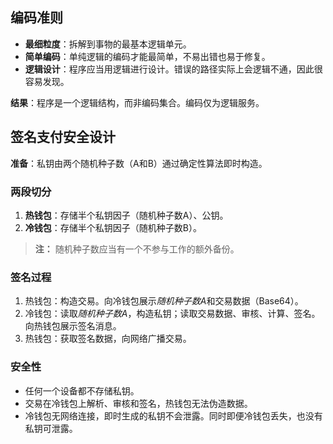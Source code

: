 ## 编码准则

- **最细粒度**：拆解到事物的最基本逻辑单元。
- **简单编码**：单纯逻辑的编码才能最简单，不易出错也易于修复。
- **逻辑设计**：程序应当用逻辑进行设计。错误的路径实际上会逻辑不通，因此很容易发现。

**结果**：程序是一个逻辑结构，而非编码集合。编码仅为逻辑服务。


## 签名支付安全设计

**准备**：私钥由两个随机种子数（A和B）通过确定性算法即时构造。


### 两段切分

1. **热钱包**：存储半个私钥因子（随机种子数A）、公钥。
2. **冷钱包**：存储半个私钥因子（随机种子数B）。

> **注：**
> 随机种子数应当有一个不参与工作的额外备份。


### 签名过程

1. 热钱包：构造交易。向冷钱包展示*随机种子数A*和交易数据（Base64）。
3. 冷钱包：读取*随机种子数A*，构造私钥；读取交易数据、审核、计算、签名。向热钱包展示签名消息。
4. 热钱包：获取签名数据，向网络广播交易。


### 安全性

- 任何一个设备都不存储私钥。
- 交易在冷钱包上解析、审核和签名，热钱包无法伪造数据。
- 冷钱包无网络连接，即时生成的私钥不会泄露。同时即便冷钱包丢失，也没有私钥可泄露。
